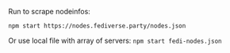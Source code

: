 Run to scrape nodeinfos:
```
npm start https://nodes.fediverse.party/nodes.json
```

Or use local file with array of servers: ```npm start fedi-nodes.json ```
